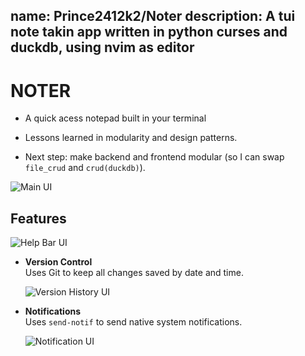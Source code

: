 name:	Prince2412k2/Noter
description:	A tui note takin app written in python curses and duckdb, using nvim as editor
--
# NOTER
- A quick acess notepad built in your terminal

- Lessons learned in modularity and design patterns.
- Next step: make backend and frontend modular (so I can swap `file_crud` and `crud(duckdb)`).

![Main UI](assets/main.jpg)

## Features

![Help Bar UI](assets/help.jpg)

- **Version Control**  
  Uses Git to keep all changes saved by date and time.

  ![Version History UI](assets/Version.jpg)

- **Notifications**  
  Uses `send-notif` to send native system notifications.

  ![Notification UI](assets/notif.jpg)

